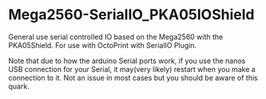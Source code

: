 # Mega2560-SerialIO_PKA05IOShield
General use serial controlled IO based on the Mega2560 with the PKA05Shield.  For use with OctoPrint with SerialIO Plugin.

Note that due to how the arduino Serial ports work, if you use the nanos USB connection for your Serial, it may(very likely) restart when you make a connection to it. Not an issue in most cases but you should be aware of this quark. 
